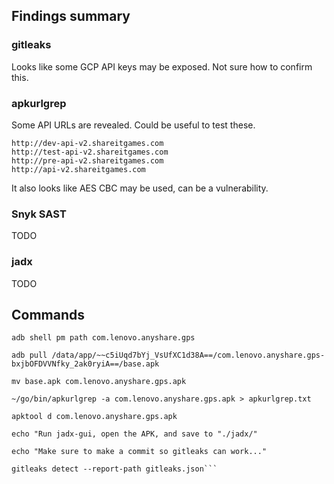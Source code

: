 ## Findings summary

### gitleaks

Looks like some GCP API keys may be exposed. Not sure how to confirm this.

### apkurlgrep

Some API URLs are revealed. Could be useful to test these.

```
http://dev-api-v2.shareitgames.com
http://test-api-v2.shareitgames.com
http://pre-api-v2.shareitgames.com
http://api-v2.shareitgames.com
```

It also looks like AES CBC may be used, can be a vulnerability.

### Snyk SAST

TODO

### jadx

TODO

## Commands

```
adb shell pm path com.lenovo.anyshare.gps

adb pull /data/app/~~c5iUqd7bYj_VsUfXC1d38A==/com.lenovo.anyshare.gps-bxjbOFDVVNfky_2ak0ryiA==/base.apk

mv base.apk com.lenovo.anyshare.gps.apk

~/go/bin/apkurlgrep -a com.lenovo.anyshare.gps.apk > apkurlgrep.txt

apktool d com.lenovo.anyshare.gps.apk

echo "Run jadx-gui, open the APK, and save to "./jadx/"

echo "Make sure to make a commit so gitleaks can work..."

gitleaks detect --report-path gitleaks.json```
